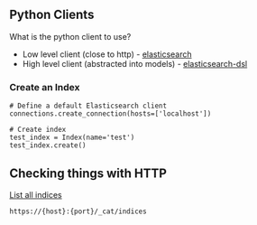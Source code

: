 ## Python Clients

What is the python client to use?

* Low level client (close to http) - [elasticsearch](https://elasticsearch-py.readthedocs.io/en/master/#)
* High level client (abstracted into models) - [elasticsearch-dsl](https://elasticsearch-dsl.readthedocs.io/en/latest/index.html)


### Create an Index

    # Define a default Elasticsearch client
    connections.create_connection(hosts=['localhost'])

    # Create index
    test_index = Index(name='test')
    test_index.create()


## Checking things with HTTP

[List all indices](https://www.elastic.co/guide/en/elasticsearch/reference/current/cat-indices.html)

    https://{host}:{port}/_cat/indices
